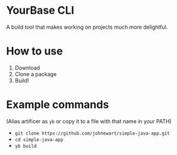 # YourBase CLI

A build tool that makes working on projects much more delightful.

# How to use

1. Download 
2. Clone a package
3. Build!

# Example commands

(Alias artificer as `yb` or copy it to a file with that name in your PATH) 

* `git clone https://github.com/johnewart/simple-java-app.git`
* `cd simple-java-app`
* `yb build`
